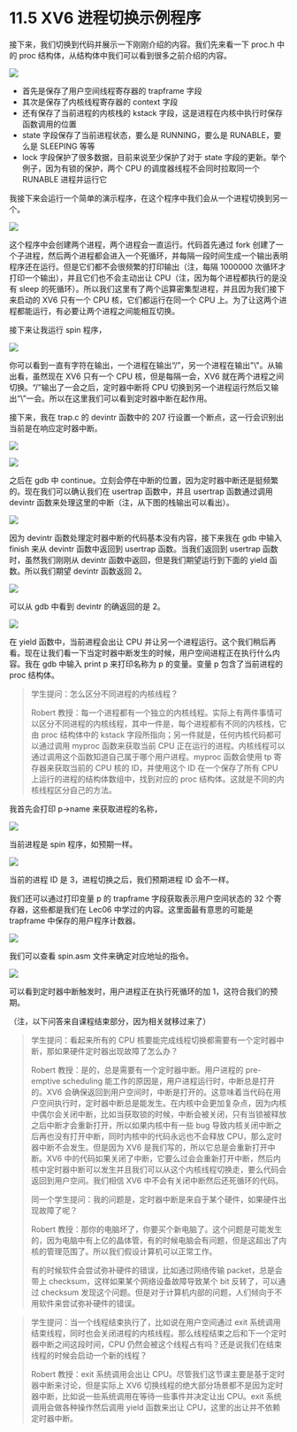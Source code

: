 # 11.5 XV6 进程切换示例程序

接下来，我们切换到代码并展示一下刚刚介绍的内容。我们先来看一下 proc.h 中的 proc 结构体，从结构体中我们可以看到很多之前介绍的内容。

![](<../assets/image (826).png>)

- 首先是保存了用户空间线程寄存器的 trapframe 字段
- 其次是保存了内核线程寄存器的 context 字段
- 还有保存了当前进程的内核栈的 kstack 字段，这是进程在内核中执行时保存函数调用的位置
- state 字段保存了当前进程状态，要么是 RUNNING，要么是 RUNABLE，要么是 SLEEPING 等等
- lock 字段保护了很多数据，目前来说至少保护了对于 state 字段的更新。举个例子，因为有锁的保护，两个 CPU 的调度器线程不会同时拉取同一个 RUNABLE 进程并运行它

我接下来会运行一个简单的演示程序，在这个程序中我们会从一个进程切换到另一个。

![](<../assets/image (762).png>)

这个程序中会创建两个进程，两个进程会一直运行。代码首先通过 fork 创建了一个子进程，然后两个进程都会进入一个死循环，并每隔一段时间生成一个输出表明程序还在运行。但是它们都不会很频繁的打印输出（注，每隔 1000000 次循环才打印一个输出），并且它们也不会主动出让 CPU（注，因为每个进程都执行的是没有 sleep 的死循环）。所以我们这里有了两个运算密集型进程，并且因为我们接下来启动的 XV6 只有一个 CPU 核，它们都运行在同一个 CPU 上。为了让这两个进程都能运行，有必要让两个进程之间能相互切换。

接下来让我运行 spin 程序，

![](<../assets/image (680).png>)

你可以看到一直有字符在输出，一个进程在输出“/”，另一个进程在输出"\\"。从输出看，虽然现在 XV6 只有一个 CPU 核，但是每隔一会，XV6 就在两个进程之间切换。“/”输出了一会之后，定时器中断将 CPU 切换到另一个进程运行然后又输出“\”一会。所以在这里我们可以看到定时器中断在起作用。

接下来，我在 trap.c 的 devintr 函数中的 207 行设置一个断点，这一行会识别出当前是在响应定时器中断。

![](<../assets/image (448) (1) (1) (1) (1).png>)

![](<../assets/image (724).png>)

之后在 gdb 中 continue。立刻会停在中断的位置，因为定时器中断还是挺频繁的。现在我们可以确认我们在 usertrap 函数中，并且 usertrap 函数通过调用 devintr 函数来处理这里的中断（注，从下图的栈输出可以看出）。

![](<../assets/image (643).png>)

因为 devintr 函数处理定时器中断的代码基本没有内容，接下来我在 gdb 中输入 finish 来从 devintr 函数中返回到 usertrap 函数。当我们返回到 usertrap 函数时，虽然我们刚刚从 devintr 函数中返回，但是我们期望运行到下面的 yield 函数。所以我们期望 devintr 函数返回 2。

![](<../assets/image (801).png>)

可以从 gdb 中看到 devintr 的确返回的是 2。

![](<../assets/image (727).png>)

在 yield 函数中，当前进程会出让 CPU 并让另一个进程运行。这个我们稍后再看。现在让我们看一下当定时器中断发生的时候，用户空间进程正在执行什么内容。我在 gdb 中输入 print p 来打印名称为 p 的变量。变量 p 包含了当前进程的 proc 结构体。

> 学生提问：怎么区分不同进程的内核线程？
>
> Robert 教授：每一个进程都有一个独立的内核线程。实际上有两件事情可以区分不同进程的内核线程，其中一件是，每个进程都有不同的内核栈，它由 proc 结构体中的 kstack 字段所指向；另一件就是，任何内核代码都可以通过调用 myproc 函数来获取当前 CPU 正在运行的进程。内核线程可以通过调用这个函数知道自己属于哪个用户进程。myproc 函数会使用 tp 寄存器来获取当前的 CPU 核的 ID，并使用这个 ID 在一个保存了所有 CPU 上运行的进程的结构体数组中，找到对应的 proc 结构体。这就是不同的内核线程区分自己的方法。

我首先会打印 p->name 来获取进程的名称，

![](<../assets/image (813).png>)

当前进程是 spin 程序，如预期一样。

![](<../assets/image (766).png>)

当前的进程 ID 是 3，进程切换之后，我们预期进程 ID 会不一样。

我们还可以通过打印变量 p 的 trapframe 字段获取表示用户空间状态的 32 个寄存器，这些都是我们在 Lec06 中学过的内容。这里面最有意思的可能是 trapframe 中保存的用户程序计数器。

![](<../assets/image (696).png>)

我们可以查看 spin.asm 文件来确定对应地址的指令。

![](<../assets/image (758).png>)

可以看到定时器中断触发时，用户进程正在执行死循环的加 1，这符合我们的预期。

（注，以下问答来自课程结束部分，因为相关就移过来了）

> 学生提问：看起来所有的 CPU 核要能完成线程切换都需要有一个定时器中断，那如果硬件定时器出现故障了怎么办？
>
> Robert 教授：是的，总是需要有一个定时器中断。用户进程的 pre-emptive scheduling 能工作的原因是，用户进程运行时，中断总是打开的。XV6 会确保返回到用户空间时，中断是打开的。这意味着当代码在用户空间执行时，定时器中断总是能发生。在内核中会更加复杂点，因为内核中偶尔会关闭中断，比如当获取锁的时候，中断会被关闭，只有当锁被释放之后中断才会重新打开，所以如果内核中有一些 bug 导致内核关闭中断之后再也没有打开中断，同时内核中的代码永远也不会释放 CPU，那么定时器中断不会发生。但是因为 XV6 是我们写的，所以它总是会重新打开中断。XV6 中的代码如果关闭了中断，它要么过会会重新打开中断，然后内核中定时器中断可以发生并且我们可以从这个内核线程切换走，要么代码会返回到用户空间。我们相信 XV6 中不会有关闭中断然后还死循环的代码。
>
> 同一个学生提问：我的问题是，定时器中断是来自于某个硬件，如果硬件出现故障了呢？
>
> Robert 教授：那你的电脑坏了，你要买个新电脑了。这个问题是可能发生的，因为电脑中有上亿的晶体管，有的时候电脑会有问题，但是这超出了内核的管理范围了。所以我们假设计算机可以正常工作。
>
> 有的时候软件会尝试弥补硬件的错误，比如通过网络传输 packet，总是会带上 checksum，这样如果某个网络设备故障导致某个 bit 反转了，可以通过 checksum 发现这个问题。但是对于计算机内部的问题，人们倾向于不用软件来尝试弥补硬件的错误。

> 学生提问：当一个线程结束执行了，比如说在用户空间通过 exit 系统调用结束线程，同时也会关闭进程的内核线程。那么线程结束之后和下一个定时器中断之间这段时间，CPU 仍然会被这个线程占有吗？还是说我们在结束线程的时候会启动一个新的线程？
>
> Robert 教授：exit 系统调用会出让 CPU。尽管我们这节课主要是基于定时器中断来讨论，但是实际上 XV6 切换线程的绝大部分场景都不是因为定时器中断，比如说一些系统调用在等待一些事件并决定让出 CPU。exit 系统调用会做各种操作然后调用 yield 函数来出让 CPU，这里的出让并不依赖定时器中断。
